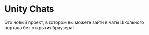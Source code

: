 # Unity Chats
Это новый проект, в котором вы можете зайти в чаты Школьного портала без открытия браузера!
